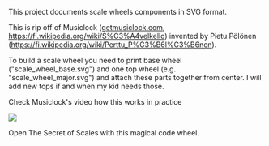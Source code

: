 This project documents scale wheels components in SVG format.

This is rip off of Musiclock ([getmusiclock.com](https://www.getmusiclock.com/), https://fi.wikipedia.org/wiki/S%C3%A4velkello) invented by Pietu Pölönen (https://fi.wikipedia.org/wiki/Perttu_P%C3%B6l%C3%B6nen).

To build a scale wheel you need to print base wheel ("scale_wheel_base.svg") and one top wheel (e.g. "scale_wheel_major.svg") and attach these parts together from center. I will add new tops if and when my kid needs those.

Check Musiclock's video how this works in practice

[<img src="https://img.youtube.com/vi/SDUt9Z6IOWU/hq1.jpg">](https://youtu.be/SDUt9Z6IOWU)

Open The Secret of Scales with this magical code wheel.
